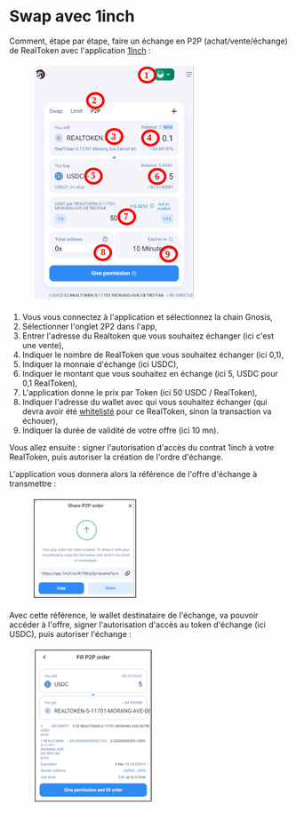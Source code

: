 # Swap avec 1inch

Comment, étape par étape, faire un échange en P2P (achat/vente/échange) de RealToken avec l'application [1Inch](https://app.1inch.io/) :&#x20;

<figure><img src="../../../.gitbook/assets/image (19).png" alt=""><figcaption></figcaption></figure>

1. Vous vous connectez à l'application et sélectionnez la chain Gnosis,
2. Sélectionner l'onglet 2P2 dans l'app,
3. Entrer l'adresse du Realtoken que vous souhaitez échanger (ici c'est une vente),
4. Indiquer le nombre de RealToken que vous souhaitez échanger (ici 0,1),
5. Indiquer la monnaie d'échange (ici USDC),
6. Indiquer le montant que vous souhaitez en échange (ici 5, USDC pour 0,1 RealToken),
7. L'application donne le prix par Token (ici 50 USDC / RealToken),
8. Indiquer l'adresse du wallet avec qui vous souhaitez échanger (qui devra avoir été [whitelisté](../../site-realt/procedure-de-whitelisting.md) pour ce RealToken, sinon la transaction va échouer),
9. Indiquer la durée de validité de votre offre (ici 10 mn).

Vous allez ensuite : signer l'autorisation d'accès du contrat 1inch à votre RealToken, puis autoriser la création de l'ordre d'échange.

L'application vous donnera alors la référence de l'offre d'échange à transmettre :&#x20;

<figure><img src="../../../.gitbook/assets/image (99).png" alt=""><figcaption></figcaption></figure>

Avec cette référence, le wallet destinataire de l'échange, va pouvoir accéder à l'offre, signer l'autorisation d'accès au token d'échange (ici USDC), puis autoriser l'échange :&#x20;

<figure><img src="../../../.gitbook/assets/image (16).png" alt=""><figcaption></figcaption></figure>
